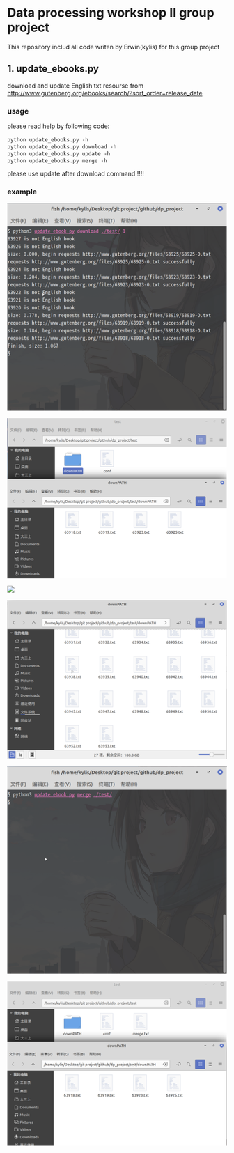 # Data processing workshop Ⅱ group project

This repository includ all code writen by Erwin(kylis) for this group project

## 1. update_ebooks.py

download and update English txt resourse from http://www.gutenberg.org/ebooks/search/?sort_order=release_date

### usage

please read help by following code:

```shell
python update_ebooks.py -h
python update_ebooks.py download -h
python update_ebooks.py update -h
python update_ebooks.py merge -h
```

please use update after download command !!!!

### example

![](./statics/img/1.png)

![](./statics/img/2.png)

![](./statics/img/3.png)

![](./statics/img/4.png)

![](./statics/img/5.png)

![](./statics/img/6.png)